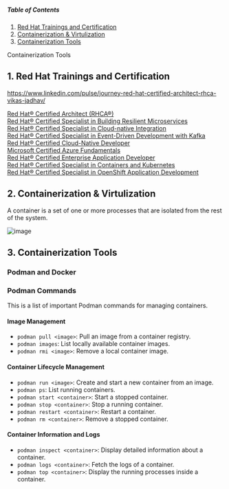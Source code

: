 ##### Table of Contents  
1. [  Red Hat Trainings and Certification ](#RHCA)
2. [ Containerization & Virtulization ](#cont)
3. [ Containerization Tools ](#tools)

Containerization Tools
<a name="RHCA"></a>
## 1.  Red Hat Trainings and Certification

https://www.linkedin.com/pulse/journey-red-hat-certified-architect-rhca-vikas-jadhav/


[Red Hat® Certified Architect (RHCA®)](https://www.credly.com/badges/91b296a3-044b-4658-94b5-e49cf718fa58/public_url) </br>
[Red Hat® Certified Specialist in Building Resilient Microservices](https://www.credly.com/badges/eda513a3-9e5b-4ab2-87a3-c39aca8ba052/public_url) </br>
[Red Hat® Certified Specialist in Cloud-native Integration](https://www.credly.com/badges/76ee3579-483c-404b-bdfa-2930834cdf86/public_url) </br>
[Red Hat® Certified Specialist in Event-Driven Development with Kafka](https://www.credly.com/badges/d64f2665-8194-48f7-b97a-148ad80a462f/public_url) </br>
[Red Hat® Certified Cloud-Native Developer](https://www.credly.com/badges/6fdac8d6-ccbd-4a8f-888f-5c3280e485ad/public_url) </br>
[Microsoft Certified Azure Fundamentals](https://www.credly.com/badges/babbd469-488a-4196-84cb-0a2ed82577a1/public_url) </br>
[Red Hat® Certified Enterprise Application Developer](https://www.credly.com/badges/0be931d0-05a2-4229-bc3e-7ade897ad280/public_url) </br>
[Red Hat® Certified Specialist in Containers and Kubernetes](https://www.credly.com/badges/d22bcca6-3d8c-4d03-83f9-074efad6883b/public_url) </br>
[Red Hat® Certified Specialist in OpenShift Application Development](https://www.credly.com/badges/5f2c6e37-3540-4215-8c3e-191445f88d2f/public_url) </br>


<a name="cont"></a>
## 2. Containerization & Virtulization

  A container is a set of one or more processes that are isolated from the rest of the system.
  
  ![image](https://github.com/vikascjadhav/training/assets/3233682/44406ae0-fc1c-4f48-92b1-4a69e6c79168)



<a name="tools"></a>
## 3. Containerization Tools
### Podman and Docker




### Podman Commands

This is a list of important Podman commands for managing containers.

#### Image Management

- `podman pull <image>`: Pull an image from a container registry.
- `podman images`: List locally available container images.
- `podman rmi <image>`: Remove a local container image.

#### Container Lifecycle Management

- `podman run <image>`: Create and start a new container from an image.
- `podman ps`: List running containers.
- `podman start <container>`: Start a stopped container.
- `podman stop <container>`: Stop a running container.
- `podman restart <container>`: Restart a container.
- `podman rm <container>`: Remove a stopped container.

#### Container Information and Logs

- `podman inspect <container>`: Display detailed information about a container.
- `podman logs <container>`: Fetch the logs of a container.
- `podman top <container>`: Display the running processes inside a container.




